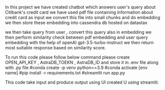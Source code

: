 In this project we have created chatbot which answers user's query about Citibank's credit card
we have used pdf file containing information about credit card as input 
we convert this file into small chunks and do embedding 
we then store these embedding into cassendra db hosted on datastax

we then take query from user , convert this query also in embedding
we then perform similarity check between pdf embedding and user query embedding with the help of openAI gpt-3.5-turbo-instruct
we then return most suitable response based on similarity score.

To run this code please follow below command
please create OPEN_API_KEY , AstraDB_TOEKN , AstraDB_ID and store it in .env file along with .py file
#conda create -p venv python==3.9
#conda activate [env name]
#pip install -r requirements.txt
#streamlit run app.py

This code take input and produce output using UI created U using streamlit.

